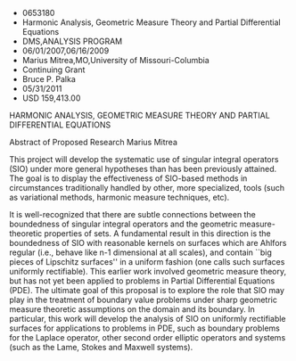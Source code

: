 
* 0653180
* Harmonic Analysis, Geometric Measure Theory and Partial Differential Equations
* DMS,ANALYSIS PROGRAM
* 06/01/2007,06/16/2009
* Marius Mitrea,MO,University of Missouri-Columbia
* Continuing Grant
* Bruce P. Palka
* 05/31/2011
* USD 159,413.00

HARMONIC ANALYSIS, GEOMETRIC MEASURE THEORY AND PARTIAL DIFFERENTIAL EQUATIONS

Abstract of Proposed Research Marius Mitrea

This project will develop the systematic use of singular integral operators
(SIO) under more general hypotheses than has been previously attained. The goal
is to display the effectiveness of SIO-based methods in circumstances
traditionally handled by other, more specialized, tools (such as variational
methods, harmonic measure techniques, etc).

It is well-recognized that there are subtle connections between the boundedness
of singular integral operators and the geometric measure-theoretic properties of
sets. A fundamental result in this direction is the boundedness of SIO with
reasonable kernels on surfaces which are Ahlfors regular (i.e., behave like n-1
dimensional at all scales), and contain ``big pieces of Lipschitz surfaces'' in
a uniform fashion (one calls such surfaces uniformly rectifiable). This earlier
work involved geometric measure theory, but has not yet been applied to problems
in Partial Differential Equations (PDE). The ultimate goal of this proposal is
to explore the role that SIO may play in the treatment of boundary value
problems under sharp geometric measure theoretic assumptions on the domain and
its boundary. In particular, this work will develop the analysis of SIO on
uniformly rectifiable surfaces for applications to problems in PDE, such as
boundary problems for the Laplace operator, other second order elliptic
operators and systems (such as the Lame, Stokes and Maxwell systems).


